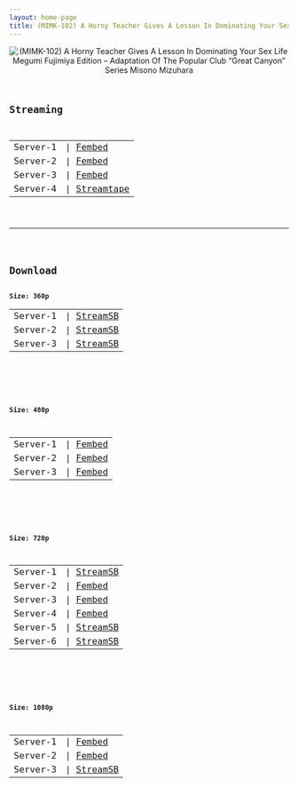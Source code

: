```yaml
---
layout: home-page
title: (MIMK-102) A Horny Teacher Gives A Lesson In Dominating Your Sex Life Megumi Fujimiya Edition – Adaptation Of The Popular Club “Great Canyon” Series Misono Mizuhara
---
```

<center>
<img src="https://blogger.googleusercontent.com/img/b/R29vZ2xl/AVvXsEi0_HK9CB3QSPiOtYBh9eU7e2gpIrMc6E3aZusEC5sAkwanIwmiHw3IeupG1loVxZgncGndmDKyP2frmCqKkg8x-4mZI1JpUzB4QMrsVP-VDy4DLndhmZL67mUyOdmK2NPeb2rap4RvWJsWMyCrwDlifP2EJI4GHnBoerT5xQQqsK6LnqWgvNTXkMLV/s16000/mimk102pl.jpg" alt="(MIMK-102) A Horny Teacher Gives A Lesson In Dominating Your Sex Life Megumi Fujimiya Edition – Adaptation Of The Popular Club “Great Canyon” Series Misono Mizuhara">
</center>
<pre><code>
<h2>Streaming</h2>
<table><tbody>
<tr>
<td>Server-1</td>
<td>| <a href="https://watchjavnow.xyz/f/ygj4wsed0pkepj6" target="_blank">Fembed</a></td>
</tr>
<tr>
<td>Server-2</td>
<td>| <a href="https://fakyutube.com/f/7j70mtgw2n71reg" target="_blank">Fembed</a></td>
</tr>
<tr>
<td>Server-3</td>
<td>| <a href="https://javpoll.com/f/jy770bd-pmm-w34" target="_blank">Fembed</a></td>
</tr>
<tr>
<td>Server-4</td>
<td>| <a href="https://strtape.cloud/v/zD8qDPa6vAUY3yv/MIMK-102-SEXTB.NET-04012022.mp4" target="_blank">Streamtape</a><br /></td>
</tr>
</tbody></table>

<hr />

<h2>Download</h2>
<b>Size: 360p</b>
<table><tbody>
<tr>
<td>Server-1</td>
<td>| <a target="_blank" href="https://javside.com/d/z7ue6sg78a0f.html">StreamSB</a></td>
</tr>
<tr>
<td>Server-2</td>
<td>| <a href="https://streamsb.net/d/90mw2uybkr32.html" target="_blank">StreamSB</a><br /></td>
</tr>
<tr>
<td>Server-3</td>
<td>| <a href="https://tubesb.com/d/khd1rbd9o2dv.html" target="_blank">StreamSB</a></td>
</tr>
</tbody></table>

<br />

<b>Size: 480p</b>
<table><tbody>
<tr>
<td>Server-1</td>
<td>| <a href="https://watchjavnow.xyz/f/ygj4wsed0pkepj6" target="_blank">Fembed</a></td>
</tgg>
<tr>
<td>Server-2</td>
<td>| <a href="https://fakyutube.com/f/7j70mtgw2n71reg" target="_blank">Fembed</a></td>
</tr>
<tr>
<td>Server-3</td>
<td>| <a href="https://javpoll.com/f/jy770bd-pmm-w34" target="_blank">Fembed</a></td>
</tr>
</tbody></table>

<br />

<b>Size: 720p</b>
<table><tbody>
<tr>
<td>Server-1</td>
<td>| <a href="https://javside.com/d/z7ue6sg78a0f.html" target="_blank">StreamSB</a></td>
</tr>
<tr>
<td>Server-2</td>
<td>| <a href="https://watchjavnow.xyz/f/ygj4wsed0pkepj6" target="_blank">Fembed</a></td>
</tr>
<tr>
<td>Server-3</td>
<td>| <a href="https://fakyutube.com/f/7j70mtgw2n71reg" target="_blank">Fembed</a><br /></td>
</tr>
<tr>
<td>Server-4</td>
<td>| <a href="https://javpoll.com/f/jy770bd-pmm-w34" target="_blank">Fembed</a><br /></td>
</tr>
<tr>
<td>Server-5</td>
<td>| <a href="https://tubesb.com/d/khd1rbd9o2dv.html" target="_blank">StreamSB</a></td>
</tr>
<tr>
<td>Server-6</td>
<td>| <a href="https://streamsb.net/d/90mw2uybkr32.html" target="_blank">StreamSB</a><br /></td>
</tr>
</tbody></table>

<br />

<b>Size: 1080p</b>
<table><tbody>
<tr>
<td>Server-1</td>
<td>| <a href="https://fakyutube.com/f/7j70mtgw2n71reg" target="_blank">Fembed</a></td>
</tr>
<tr>
<td>Server-2</td>
<td>| <a href="https://javpoll.com/f/jy770bd-pmm-w34" target="_blank">Fembed</a></td>
</tr>
<td>Server-3</td>
<td>| <a href="https://streamsb.net/d/90mw2uybkr32.html" target="_blank">StreamSB</a><br /></td>
</tr>
</tbody></table>
</code></pre>
